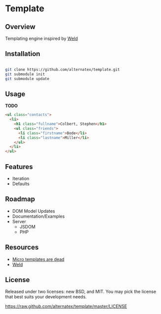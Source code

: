 Template
===============

Overview
---------------
Templating engine inspired by [Weld](https://github.com/tmpvar/weld)

Installation
---------------
```bash

git clone https://github.com/alternatex/template.git
git submodule init
git submodule update 
```

Usage
---------------

**TODO** 

```html
<ul class="contacts">
  <li>
    <h1 class="fullname">Colbert, Stephen</h1>
    <ul class="friends">
      <li class="firstname">Bode</li>
      <li class="lastname">Miller</li>
    </ul>
  </li>
</ul>

```

Features
---------------
- Iteration
- Defaults

Roadmap
---------------
- DOM Model Updates
- Documentation/Examples
- Server 
  - JSDOM
  - PHP

Resources
---------------
- [Micro templates are dead](http://blog.nodejitsu.com/micro-templates-are-dead)
- [Weld](https://github.com/tmpvar/weld)

License
---------------
Released under two licenses: new BSD, and MIT. You may pick the
license that best suits your development needs.

https://raw.github.com/alternatex/template/master/LICENSE
